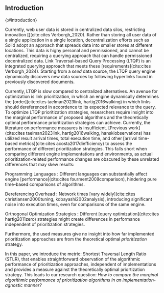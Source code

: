 ## Introduction
{:#introduction}

Currently, web user data is stored in centralized data silos, restricting innovation [](cite:cites Verborgh_2020). 
Rather than storing all user data of a single application in a single location, decentralization efforts such as Solid adopt an approach that spreads data into smaller stores at different locations.
This data is highy personal and permissioned, and cannot be centralized, requiring a querying approach that can handle permissioned decentralized data.
Link Traversal-based Query Processing (LTQP) is an integrated querying approach that meets these [requirements](cite:cites Verborgh_2024). 
Starting from a _seed_ data source, the LTQP query engine dynamically discovers new data sources by following hyperlinks found in previously discovered documents.

Currently, LTQP is slow compared to centralized alternatives.
An avenue for optimization is link prioritization, in which an engine dynamically determines the [order](cite:cites taelman2023link, hartig2016walking) in which links should dereferenced in accordence to its expected relevance to the query.
To optimize LTQP prioritization strategies, researchers require insight into the marginal performance of proposed algorithms and the theoretically optimal performance prioritization strategies can achieve.
Currently, the literature on performance measures is insufficient. 
[Previous work](cite:cites taelman2023link, hartig2016walking, hanskiobservations) has utilized result arrival times, total execution time, and other [arrival time-based metrics](cite:cites acosta2017diefficiency) to assess the performance of different prioritization strategies. 
This falls short when comparing different engine implementations and environments, as actual prioritization-related performance changes are obscured by these unrelated differences that may skew results: 

Programming Languages
: Different languages can substantially affect engine [performance](cite:cites fourment2008comparison), hindering pure time-based comparisons of algorithms.

Dereferencing Overhead
: Network times [vary widely](cite:cites christiansen2000tuning, kobayashi2002analysis), introducing significant noise into execution times, even for comparisons of the same engine.

Orthogonal Optimization Strategies
: Different [query optimization](cite:cites hartig2011zero) strategies might create differences in performance independent of prioritization strategies. 

Furthermore, the used measures give no insight into how far implemented prioritization approaches are from the theoretical optimal _prioritization_ strategy.

In this paper, we introduce the metric: Shortest Traversal Length Ratio (STLR), that enables straightforward observation of the algorithmic performance of prioritization approaches, independent of implementations and provides a measure against the theoretically optimal priortization strategy. 
This leads to our research question: _How to compare the marginal algorithmic performance of prioritization algorithms in an implementation-agnostic manner?_
